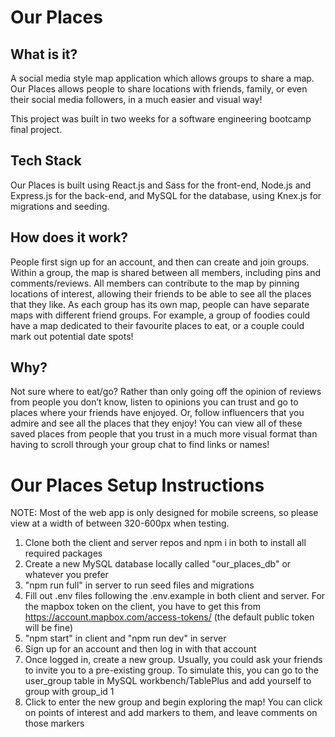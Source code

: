 # Our Places

## What is it?

A social media style map application which allows groups to share a map. Our Places allows people to share locations with friends, family, or even their social media followers, in a much easier and visual way!

This project was built in two weeks for a software engineering bootcamp final project.

## Tech Stack

Our Places is built using React.js and Sass for the front-end, Node.js and Express.js for the back-end, and MySQL for the database, using Knex.js for migrations and seeding.

## How does it work?

People first sign up for an account, and then can create and join groups. Within a group, the map is shared between all members, including pins and comments/reviews. All members can contribute to the map by pinning locations of interest, allowing their friends to be able to see all the places that they like. As each group has its own map, people can have separate maps with different friend groups. For example, a group of foodies could have a map dedicated to their favourite places to eat, or a couple could mark out potential date spots!

## Why?

Not sure where to eat/go? Rather than only going off the opinion of reviews from people you don’t know, listen to opinions you can trust and go to places where your friends have enjoyed. Or, follow influencers that you admire and see all the places that they enjoy! You can view all of these saved places from people that you trust in a much more visual format than having to scroll through your group chat to find links or names!

# Our Places Setup Instructions

NOTE: Most of the web app is only designed for mobile screens, so please view at a width of between 320-600px when testing.

1. Clone both the client and server repos and npm i in both to install all required packages
2. Create a new MySQL database locally called "our_places_db" or whatever you prefer
3. "npm run full" in server to run seed files and migrations
4. Fill out .env files following the .env.example in both client and server. For the mapbox token on the client, you have to get this from https://account.mapbox.com/access-tokens/ (the default public token will be fine)
5. "npm start" in client and "npm run dev" in server
6. Sign up for an account and then log in with that account
7. Once logged in, create a new group. Usually, you could ask your friends to invite you to a pre-existing group. To simulate this, you can go to the user_group table in MySQL workbench/TablePlus and add yourself to group with group_id 1
8. Click to enter the new group and begin exploring the map! You can click on points of interest and add markers to them, and leave comments on those markers
